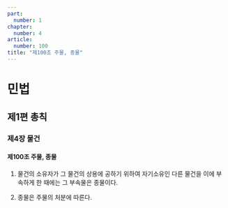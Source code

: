 ```yaml
---
part:
  number: 1
chapter:
  number: 4
article:
  number: 100
title: "제100조 주물, 종물"
---
```

# 민법

## 제1편 총칙

### 제4장 물건

#### 제100조 주물, 종물

1. 물건의 소유자가 그 물건의 상용에 공하기 위하여 자기소유인 다른 물건을 이에 부속하게 한 때에는 그 부속물은 종물이다.

2. 종물은 주물의 처분에 따른다.
